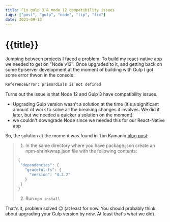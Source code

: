 ```yaml
---
title: Fix gulp 3 & node 12 compatibility issues
tags: ["post", "gulp", "node", "tip", "fix"]
date: 2021-09-13
---
```


# {{title}}

Jumping between projects I faced a problem.
To build my react-native app we needed to get on "Node v12". Once upgraded to it, and getting back on some Episerver development at the moment of building with Gulp I got some error thwon in the console:

```bash
ReferenceError: primordials is not defined
```

Turns out the issue is that Node 12 and Gulp 3 have compatibility issues.

- Upgrading Gulp version wasn't a solution at the time (it's a significant amount of work to solve all the breaking changes it involves. We did it later, but we needed a quicker a solution on the moment)
- we couldn't downgrade Node since we needed this for our React-Native app

So, the solution at the moment was found in Tim Kamanin [blog post](https://timonweb.com/javascript/how-to-fix-referenceerror-primordials-is-not-defined-error/):

> 1. In the same directory where you have package.json create an npm-shrinkwrap.json file with the following contents:
>
> ```js
> {
>  "dependencies": {
>    "graceful-fs": {
>      "version": "4.2.2"
>    }
>  }
> }
> ```
>
> 2. Run `npm install`

That's it, problem solved 😉 (at least for now. You should probably think about upgrading your Gulp version by now. At least that's what we did).
